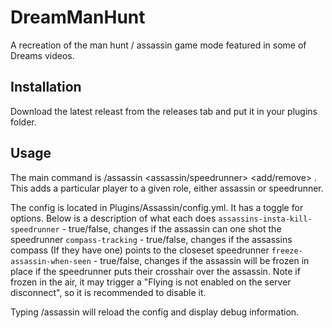 # DreamManHunt
A recreation of the man hunt / assassin game mode featured in some of Dreams videos.

## Installation
Download the latest releast from the releases tab and put it in your plugins folder.

## Usage
The main command is /assassin <assassin/speedrunner> <add/remove> <player>. This adds a particular player to a given role, either assassin or speedrunner.

The config is located in Plugins/Assassin/config.yml. It has a toggle for options. Below is a description of what each does
`assassins-insta-kill-speedrunner` - true/false, changes if the assassin can one shot the speedrunner
`compass-tracking` - true/false, changes if the assassins compass (If they have one) points to the closeset speedrunner
`freeze-assassin-when-seen` - true/false, changes if the assassin will be frozen in place if the speedrunner puts their crosshair over the assassin. Note if frozen in the air, it may trigger a "Flying is not enabled on the server disconnect", so it is recommended to disable it.

Typing /assassin will reload the config and display debug information.
